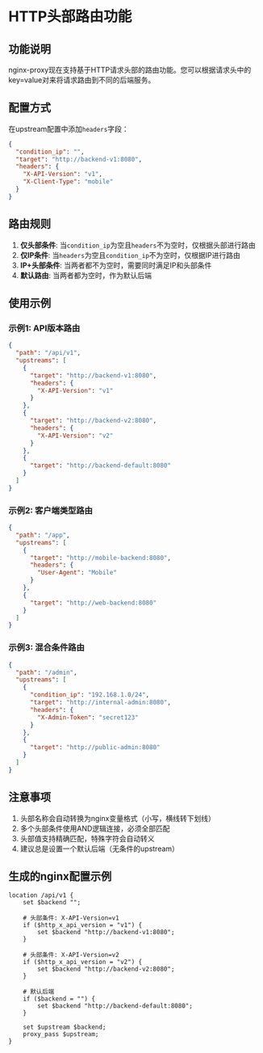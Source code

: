 # HTTP头部路由功能

## 功能说明

nginx-proxy现在支持基于HTTP请求头部的路由功能。您可以根据请求头中的key=value对来将请求路由到不同的后端服务。

## 配置方式

在upstream配置中添加`headers`字段：

```json
{
  "condition_ip": "",
  "target": "http://backend-v1:8080",
  "headers": {
    "X-API-Version": "v1",
    "X-Client-Type": "mobile"
  }
}
```

## 路由规则

1. **仅头部条件**: 当`condition_ip`为空且`headers`不为空时，仅根据头部进行路由
2. **仅IP条件**: 当`headers`为空且`condition_ip`不为空时，仅根据IP进行路由
3. **IP+头部条件**: 当两者都不为空时，需要同时满足IP和头部条件
4. **默认路由**: 当两者都为空时，作为默认后端

## 使用示例

### 示例1: API版本路由

```json
{
  "path": "/api/v1",
  "upstreams": [
    {
      "target": "http://backend-v1:8080",
      "headers": {
        "X-API-Version": "v1"
      }
    },
    {
      "target": "http://backend-v2:8080", 
      "headers": {
        "X-API-Version": "v2"
      }
    },
    {
      "target": "http://backend-default:8080"
    }
  ]
}
```

### 示例2: 客户端类型路由

```json
{
  "path": "/app",
  "upstreams": [
    {
      "target": "http://mobile-backend:8080",
      "headers": {
        "User-Agent": "Mobile"
      }
    },
    {
      "target": "http://web-backend:8080"
    }
  ]
}
```

### 示例3: 混合条件路由

```json
{
  "path": "/admin",
  "upstreams": [
    {
      "condition_ip": "192.168.1.0/24",
      "target": "http://internal-admin:8080",
      "headers": {
        "X-Admin-Token": "secret123"
      }
    },
    {
      "target": "http://public-admin:8080"
    }
  ]
}
```

## 注意事项

1. 头部名称会自动转换为nginx变量格式（小写，横线转下划线）
2. 多个头部条件使用AND逻辑连接，必须全部匹配
3. 头部值支持精确匹配，特殊字符会自动转义
4. 建议总是设置一个默认后端（无条件的upstream）

## 生成的nginx配置示例

```nginx
location /api/v1 {
    set $backend "";
    
    # 头部条件: X-API-Version=v1
    if ($http_x_api_version = "v1") {
        set $backend "http://backend-v1:8080";
    }
    
    # 头部条件: X-API-Version=v2  
    if ($http_x_api_version = "v2") {
        set $backend "http://backend-v2:8080";
    }
    
    # 默认后端
    if ($backend = "") {
        set $backend "http://backend-default:8080";
    }
    
    set $upstream $backend;
    proxy_pass $upstream;
}
